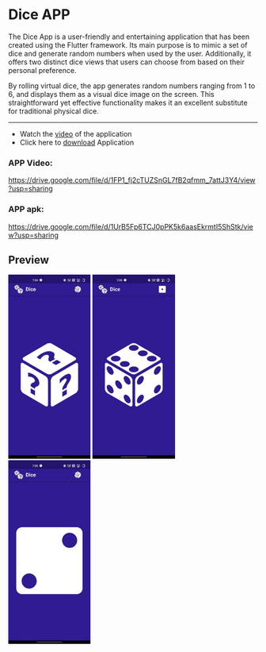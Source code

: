 # Dice APP

The Dice App is a user-friendly and entertaining application that has been created using the Flutter framework. Its main purpose is to mimic a set of dice and generate random numbers when used by the user. Additionally, it offers two distinct dice views that users can choose from based on their personal preference.

By rolling virtual dice, the app generates random numbers ranging from 1 to 6, and displays them as a visual dice image on the screen. This straightforward yet effective functionality makes it an excellent substitute for traditional physical dice.

---

 - Watch the [video](https://drive.google.com/file/d/1FP1_fj2cTUZSnGL7fB2qfmm_7attJ3Y4/view?usp=sharing) of the application
 - Click here to [download](https://drive.google.com/file/d/1UrB5Fp6TCJ0pPK5k6aasEkrmtI5ShStk/view?usp=sharing) Application
### APP Video: 
https://drive.google.com/file/d/1FP1_fj2cTUZSnGL7fB2qfmm_7attJ3Y4/view?usp=sharing

### APP apk:
https://drive.google.com/file/d/1UrB5Fp6TCJ0pPK5k6aasEkrmtI5ShStk/view?usp=sharing

## Preview

<p float="left">
  <img src="Images/0.jpg" width="33%" />
  <img src="Images/1.jpg" width="33%" />
  <img src="Images/2.jpg" width="33%" />
</p>
